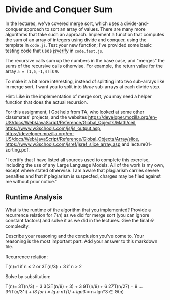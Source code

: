 # Divide and Conquer Sum

In the lectures, we've covered merge sort, which uses a divide-and-conquer
approach to sort an array of values. There are many more algorithms that take
such an approach. Implement a function that computes the sum of an array of
integers using divide and conquer, using the template in `code.js`. Test your
new function; I've provided some basic testing code that uses
[jsverify](https://jsverify.github.io/) in `code.test.js`.

The recursive calls sum up the numbers in the base case, and "merges" the sums
of the recursive calls otherwise. For example, the return value for the array `a
= [1,5,-1,4]` is `9`.

To make it a bit more interesting, instead of splitting into two sub-arrays like
in merge sort, I want you to split into *three* sub-arrays at each divide step.

Hint: Like in the implementation of merge sort, you may need a helper function
that does the actual recursion.

For this assignment, I Got help from TA, who looked at some other classmates' projects, and the websites https://developer.mozilla.org/en-US/docs/Web/JavaScript/Reference/Global_Objects/Math/ceil, https://www.w3schools.com/js/js_output.asp, https://developer.mozilla.org/en-US/docs/Web/JavaScript/Reference/Global_Objects/Array/slice, https://www.w3schools.com/jsref/jsref_slice_array.asp and lecture01-sorting.pdf.

"I certify that I have listed all sources used to complete this exercise, including the use of any Large Language Models. All of the work is my own, except where stated otherwise. I am aware that plagiarism carries severe penalties and that if plagiarism is suspected, charges may be filed against me without prior notice."

## Runtime Analysis

What is the runtime of the algorithm that you implemented? Provide a recurrence
relation for $T(n)$ as we did for merge sort (you can ignore constant factors)
and solve it as we did in the lectures. Give the final $\Theta$ complexity.

Describe your reasoning and the conclusion you've come to. Your reasoning is the
most important part. Add your answer to this markdown file.

Recurrence relation:

T(n)=1 if n ≤ 2 or 3T(n/3) + 3 if n > 2

Solve by substitution:

T(n)= 3T(n/3) + 3
      3(3T(n/9) + 3) + 3
      9T(n/9) + 6
      27T(n/27) + 9
      ...
      3^iT(n/3^i) + i*3
for i = lg n
      nT(1) + lgn*3 = n+lgn*3 ∈ Θ(n)

